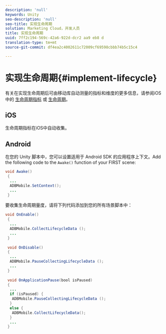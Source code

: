 ```yaml
---
description: 'null'
keywords: Unity
seo-description: 'null'
seo-title: 实现生命周期
solution: Marketing Cloud，开发人员
title: 实现生命周期
uuid: 7ff2c194-569c-42a6-922d-dcr2 aa9 eb8 d
translation-type: tm+mt
source-git-commit: df4ea2c4002611c72009cf69598cbbb74b5c15c4

---
```



# 实现生命周期{#implement-lifecycle}

有关在实现生命周期后可由移动库自动测量的指标和维度的更多信息，请参阅iOS中的 [生命周期指标](/help/android/metrics.md) 或 [生命周期](/help/ios/metrics.md)。

## iOS

生命周期指标在iOS中自动收集。

## Android

在您的 Unity 脚本中，您可以设置适用于 Android SDK 的应用程序上下文。Add the following code to the `Awake()` function of your FIRST scene:

```java
void Awake()
 {
  ...
  ADBMobile.SetContext();
  ...
 }
```

要收集生命周期量度，请将下列代码添加到您的所有场景脚本中：

```java
void OnEnable()
 {
  ...
  ADBMobile.CollectLifecycleData (); 
  ...
 }
 
 void OnDisable()
 {
  ...
  ADBMobile.PauseCollectingLifecycleData (); 
  ...
 }
  
 void OnApplicationPause(bool isPaused) 
 {
  ...
  if (isPaused) {
   ADBMobile.PauseCollectingLifecycleData (); 
  }  
  else {
   ADBMobile.CollectLifecycleData(); 
  }
  ...
 }
```

